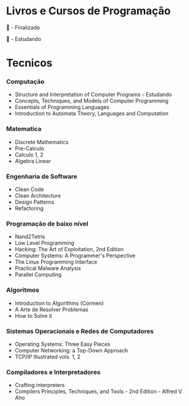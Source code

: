 # Livros e Cursos de Programação 

📙 - Finalizado

📖 - Estudando

# Tecnicos

### Computação
- Structure and Interpretation of Computer Programs - Estudando
- Concepts, Techniques, and Models of Computer Programming
- Essentials of Programming Languages
- Introduction to Automata Theory, Languages and Computation

### Matematica
- Discrete Mathematics
- Pre-Calculo
- Calculo 1, 2
- Algebra Linear

### Engenharia de Software
- Clean Code
- Clean Architecture
- Design Patterns
- Refactoring

### Programação de baixo nível
- Nand2Tetris
- Low Level Programming
- Hacking: The Art of Exploitation, 2nd Edition
- Computer Systems: A Programmer's Perspective
- The Linux Programming Interface
- Practical Malware Analysis
- Parallel Computing

### Algoritmos
- Introduction to Algorithms (Cormen)
- A Arte de Resolver Problemas
- How to Solve it

### Sistemas Operacionais e Redes de Computadores
- Operating Systems: Three Easy Pieces
- Computer Networking: a Top-Down Approach
- TCP/IP Illustrated vols. 1, 2

### Compiladores e Interpretadores
- Crafting interpreters
- Compilers Principles, Techniques, and Tools - 2nd Edition - Alfred V. Aho


